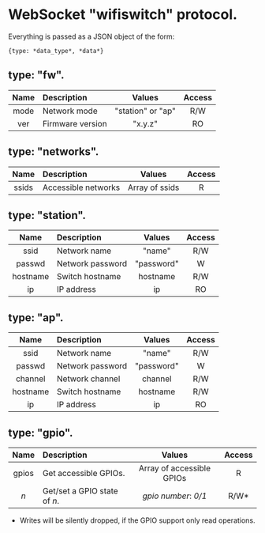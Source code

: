 WebSocket "wifiswitch" protocol.
================================

Everything is passed as a JSON object of the form:
	
	{type: *data_type*, *data*}
	
type: "fw".
-----------

|  Name | Description | Values | Access |
| :---: | :---------- | :----: | :----: |
| mode | Network mode | "station" or "ap" | R/W |
| ver | Firmware version | "x.y.z" |  RO |

type: "networks".
----------------

|  Name | Description | Values | Access |
| :---: | :---------- | :----: | :----: |
| ssids | Accessible networks | Array of ssids | R |

type: "station".
----------------

|  Name | Description | Values | Access |
| :---: | :---------- | :----: | :----: |
| ssid | Network name | "name" | R/W |
| passwd | Network password | "password" | W |
| hostname | Switch hostname | hostname | R/W |
| ip | IP address | ip | RO |

type: "ap".
-----------

|  Name | Description | Values | Access |
| :---: | :---------- | :----: | :----: |
| ssid | Network name | "name" | R/W |
| passwd | Network password | "password" | W |
| channel | Network channel | channel | R/W |
| hostname | Switch hostname | hostname | R/W |
| ip | IP address | ip | RO |

type: "gpio".
------------

|  Name | Description | Values | Access |
| :---: | :---------- | :----: | :----: |
| gpios | Get accessible GPIOs. | Array of accessible GPIOs| R |
| *n* | Get/set a GPIO state of *n*. | *gpio number*: *0/1* | R/W* |

* Writes will be silently dropped, if the GPIO support only read operations.

